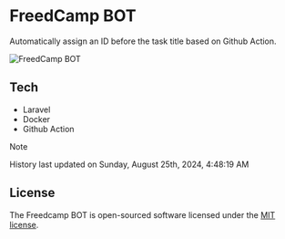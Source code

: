 # FreedCamp BOT

Automatically assign an ID before the task title based on Github Action.

![FreedCamp BOT](https://repository-images.githubusercontent.com/737932867/7d34798b-2680-471c-b089-a78a718d3d6a)

## Tech

- Laravel
- Docker
- Github Action

> [!NOTE]  
> History last updated on Sunday, August 25th, 2024, 4:48:19 AM

## License

The Freedcamp BOT is open-sourced software licensed under the [MIT license](https://opensource.org/licenses/MIT).
